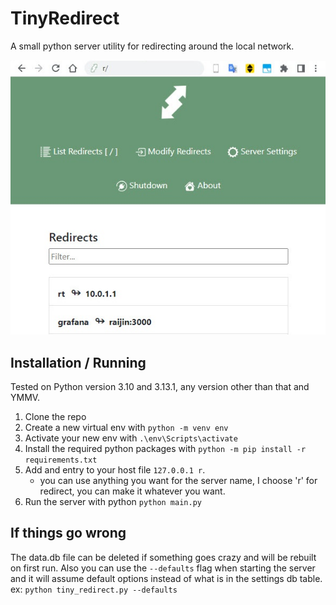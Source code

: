 # TinyRedirect
A small python server utility for redirecting around the local network.

!["Tiny Redirect App Screenshot"](img/tr1.jpg)

## Installation / Running

Tested on Python version 3.10 and 3.13.1, any version other than that and YMMV.

1. Clone the repo
2. Create a new virtual env with `python -m venv env`
3. Activate your new env with `.\env\Scripts\activate`
4. Install the required python packages with `python -m pip install -r requirements.txt`
5. Add and entry to your host file `127.0.0.1 r`.
   - you can use anything you want for the server name, I choose 'r' for redirect, you can make it whatever you want. 
6. Run the server with python `python main.py`

## If things go wrong

The data.db file can be deleted if something goes crazy and will be rebuilt on first run.
Also you can use the `--defaults` flag when starting the server and it will assume default options instead of what is in the settings db table.
ex: `python tiny_redirect.py --defaults`

